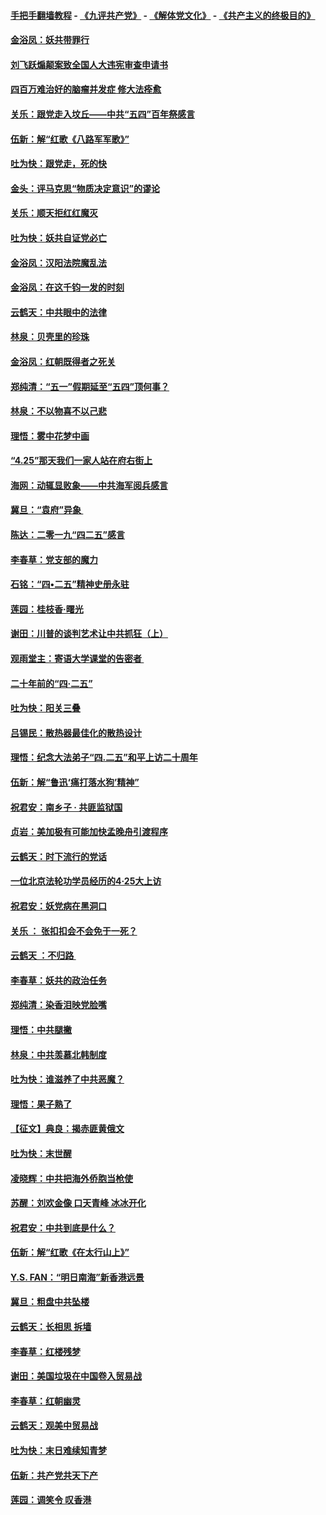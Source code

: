 #### [手把手翻墙教程](https://github.com/gfw-breaker/guides/wiki) -  [《九评共产党》](https://github.com/gfw-breaker/9ping.md?t=05062137) - [《解体党文化》](https://github.com/gfw-breaker/jtdwh.md?t=05062137) - [《共产主义的终极目的》](https://github.com/gfw-breaker/gczydzjmd.md?t=05062137)

#### [金浴凤：妖共带罪行](../pages/nsc993/n11238313.md?t=05062137) 

#### [刘飞跃煽颠案致全国人大违宪审查申请书](../pages/nsc993/n11238268.md?t=05062137) 

#### [四百万难治好的脑瘤并发症 修大法痊愈](../pages/nsc993/n11238020.md?t=05062137) 

#### [关乐：跟党走入坟丘——中共“五四”百年祭感言](../pages/nsc993/n11236150.md?t=05062137) 

#### [伍新：解“红歌《八路军军歌》”](../pages/nsc993/n11227702.md?t=05062137) 

#### [吐为快：跟党走，死的快](../pages/nsc993/n11227511.md?t=05062137) 

#### [金头：评马克思“物质决定意识”的谬论](../pages/nsc993/n11227161.md?t=05062137) 

#### [关乐：顺天拒红红魔灭](../pages/nsc993/n11225393.md?t=05062137) 

#### [吐为快：妖共自证党必亡](../pages/nsc993/n11223109.md?t=05062137) 

#### [金浴凤：汉阳法院魔乱法](../pages/nsc993/n11222083.md?t=05062137) 

#### [金浴凤：在这千钧一发的时刻](../pages/nsc993/n11222047.md?t=05062137) 

#### [云鹤天：中共眼中的法律](../pages/nsc993/n11221943.md?t=05062137) 

#### [林泉：贝壳里的珍珠](../pages/nsc993/n11217073.md?t=05062137) 

#### [金浴凤：红朝既得者之死关](../pages/nsc993/n11217063.md?t=05062137) 

#### [郑纯清：“五一”假期延至“五四”顶何事？](../pages/nsc993/n11217000.md?t=05062137) 

#### [林泉：不以物喜不以己悲](../pages/nsc993/n11216987.md?t=05062137) 

#### [理悟：雾中花梦中画](../pages/nsc993/n11213846.md?t=05062137) 

#### [“4.25”那天我们一家人站在府右街上](../pages/nsc993/n11210435.md?t=05062137) 

#### [海网：动辄显败象——中共海军阅兵感言](../pages/nsc993/n11212147.md?t=05062137) 

#### [冀旦：“袁府”异象 ](../pages/nsc993/n11211996.md?t=05062137) 

#### [陈达：二零一九“四二五”感言](../pages/nsc993/n11211971.md?t=05062137) 

#### [李春草：党支部的魔力](../pages/nsc993/n11211722.md?t=05062137) 

#### [石铭：“四•二五”精神史册永驻](../pages/nsc993/n11210585.md?t=05062137) 

#### [莲园：桂枝香‧曙光](../pages/nsc993/n11210371.md?t=05062137) 

#### [谢田：川普的谈判艺术让中共抓狂（上）](../pages/nsc993/n11209038.md?t=05062137) 

#### [观雨堂主：寄语大学课堂的告密者 ](../pages/nsc993/n11209062.md?t=05062137) 

#### [二十年前的“四·二五”](../pages/nsc993/n11207639.md?t=05062137) 

#### [吐为快：阳关三叠](../pages/nsc993/n11207152.md?t=05062137) 

#### [吕锡民：散热器最佳化的散热设计](../pages/nsc993/n11206294.md?t=05062137) 

#### [理悟：纪念大法弟子“四.二五”和平上访二十周年](../pages/nsc993/n11206269.md?t=05062137) 

#### [伍新：解“鲁迅‘痛打落水狗’精神”](../pages/nsc993/n11206208.md?t=05062137) 

#### [祝君安：南乡子 · 共匪监狱国](../pages/nsc993/n11203831.md?t=05062137) 

#### [贞岩：美加极有可能加快孟晚舟引渡程序](../pages/nsc993/n11203705.md?t=05062137) 

#### [云鹤天：时下流行的党话](../pages/nsc993/n11203254.md?t=05062137) 

#### [一位北京法轮功学员经历的4·25大上访](../pages/nsc993/n11203160.md?t=05062137) 

#### [祝君安：妖党病在黑洞口](../pages/nsc993/n11201449.md?t=05062137) 

#### [关乐 ： 张扣扣会不会免于一死？](../pages/nsc993/n11201363.md?t=05062137) 

#### [云鹤天 ：不归路 ](../pages/nsc993/n11201359.md?t=05062137) 

#### [李春草：妖共的政治任务](../pages/nsc993/n11199926.md?t=05062137) 

#### [郑纯清：染香泪映党脸嘴](../pages/nsc993/n11199911.md?t=05062137) 

#### [理悟：中共腿撇](../pages/nsc993/n11199727.md?t=05062137) 

#### [林泉：中共羡慕北韩制度](../pages/nsc993/n11199776.md?t=05062137) 

#### [吐为快：谁滋养了中共恶魔？](../pages/nsc993/n11199706.md?t=05062137) 

#### [理悟：果子熟了](../pages/nsc993/n11196774.md?t=05062137) 

#### [【征文】典良：揭赤匪黄俄文](../pages/nsc993/n11195773.md?t=05062137) 

#### [吐为快：末世醒](../pages/nsc993/n11196757.md?t=05062137) 

#### [凌晓辉：中共把海外侨胞当枪使](../pages/nsc993/n11195270.md?t=05062137) 

#### [苏醒：刘欢金像 口天青峰 冰冰开化](../pages/nsc993/n11194046.md?t=05062137) 

#### [祝君安：中共到底是什么？](../pages/nsc993/n11193828.md?t=05062137) 

#### [伍新：解“红歌《在太行山上》”](../pages/nsc993/n11193680.md?t=05062137) 

#### [Y.S. FAN：“明日南海”新香港远景](../pages/nsc993/n11189809.md?t=05062137) 

#### [冀旦：粗盘中共坠楼](../pages/nsc993/n11188872.md?t=05062137) 

#### [云鹤天：长相思 拆墙](../pages/nsc993/n11187494.md?t=05062137) 

#### [李春草：红楼残梦](../pages/nsc993/n11187468.md?t=05062137) 

#### [谢田：美国垃圾在中国卷入贸易战](../pages/nsc993/n11184083.md?t=05062137) 

#### [李春草：红朝幽灵](../pages/nsc993/n11186717.md?t=05062137) 

#### [云鹤天：观美中贸易战](../pages/nsc993/n11184252.md?t=05062137) 

#### [吐为快：末日难续知青梦](../pages/nsc993/n11183957.md?t=05062137) 

#### [伍新：共产党共天下产](../pages/nsc993/n11183941.md?t=05062137) 

#### [莲园：调笑令 叹香港](../pages/nsc993/n11183930.md?t=05062137) 

